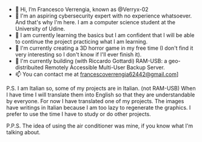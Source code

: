 - 👋 Hi, I’m Francesco Verrengia, known as @Verryx-02
- 👀 I'm an aspiring cybersecurity expert with no experience whatsoever. And that's why I'm here. I am a computer science student at the University of Udine.
- 🌱 I am currently learning the basics but I am confident that I will be able to continue the project practicing what I am learning.
- 💞️ I'm currently creating a 3D horror game in my free time (I don't find it very interesting so I don't know if I'll ever finish it).
- 👀 I'm currently building (with Riccardo Gottardi) RAM-USB: a geo-distribuited Remotely Accessible Multi-User Backup Server. 
- 📫 You can contact me at francescoverrengia62442@gmail.com]

P.S. I am Italian so, some of my projects are in Italian. (not RAM-USB) When I have time I will translate them into English so that they are understandable by everyone.
For now I have translated one of my projects. 
The images have writings in Italian because I am too lazy to regenerate the graphics. I prefer to use the time I have to study or do other projects.

P.P.S. The idea of ​​using the air conditioner was mine, if you know what I'm talking about.

<!---
Verryx-02/Verryx-02 is a ✨ special ✨ repository because its `README.md` (this file) appears on your GitHub profile.
You can click the Preview link to take a look at your changes.
--->
